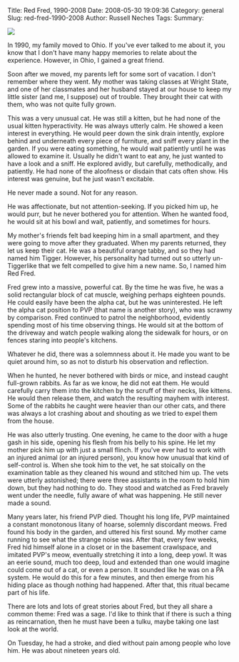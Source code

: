 Title: Red Fred, 1990-2008
Date: 2008-05-30 19:09:36
Category: general
Slug: red-fred-1990-2008
Author: Russell Neches
Tags: 
Summary: 


![](http://vort.org/media/images/red_fred_under_bed.jpg)

In 1990, my family moved to Ohio. If you've ever talked to me about it,
you know that I don't have many happy memories to relate about the
experience. However, in Ohio, I gained a great friend.

Soon after we moved, my parents left for some sort of vacation. I don't
remember where they went. My mother was taking classes at Wright State,
and one of her classmates and her husband stayed at our house to keep my
little sister (and me, I suppose) out of trouble. They brought their cat
with them, who was not quite fully grown.

This was a very unusual cat. He was still a kitten, but he had none of
the usual kitten hyperactivity. He was always utterly calm. He showed a
keen interest in everything. He would peer down the sink drain intently,
explore behind and underneath every piece of furniture, and sniff every
plant in the garden. If you were eating something, he would wait
patiently until he was allowed to examine it. Usually he didn't want to
eat any, he just wanted to have a look and a sniff. He explored avidly,
but carefully, methodically, and patiently. He had none of the aloofness
or disdain that cats often show. His interest was genuine, but he just
wasn't excitable.

He never made a sound. Not for any reason.

He was affectionate, but not attention-seeking. If you picked him up, he
would purr, but he never bothered you for attention. When he wanted
food, he would sit at his bowl and wait, patiently, and sometimes for
hours.

My mother's friends felt bad keeping him in a small apartment, and they
were going to move after they graduated. When my parents returned, they
let us keep their cat. He was a beautiful orange tabby, and so they had
named him Tigger. However, his personality had turned out so utterly
un-Tiggerlike that we felt compelled to give him a new name. So, I named
him Red Fred.

Fred grew into a massive, powerful cat. By the time he was five, he was
a solid rectangular block of cat muscle, weighing perhaps eighteen
pounds. He could easily have been the alpha cat, but he was
uninterested. He left the alpha cat position to PVP (that name is
another story), who was scrawny by comparison. Fred continued to patrol
the neighborhood, evidently spending most of his time observing things.
He would sit at the bottom of the driveway and watch people walking
along the sidewalk for hours, or on fences staring into people's
kitchens.

Whatever he did, there was a solemnness about it. He made you want to be
quiet around him, so as not to disturb his observation and reflection.

When he hunted, he never bothered with birds or mice, and instead caught
full-grown rabbits. As far as we know, he did not eat them. He would
carefully carry them into the kitchen by the scruff of their necks, like
kittens. He would then release them, and watch the resulting mayhem with
interest. Some of the rabbits he caught were heavier than our other
cats, and there was always a lot crashing about and shouting as we tried
to expel them from the house.

He was also utterly trusting. One evening, he came to the door with a
huge gash in his side, opening his flesh from his belly to his spine. He
let my mother pick him up with just a small flinch. If you've ever had
to work with an injured animal (or an injured person), you know how
unusual that kind of self-control is. When she took him to the vet, he
sat stoically on the examination table as they cleaned his wound and
stitched him up. The vets were utterly astonished; there were three
assistants in the room to hold him down, but they had nothing to do.
They stood and watched as Fred bravely went under the needle, fully
aware of what was happening. He still never made a sound.

Many years later, his friend PVP died. Thought his long life, PVP
maintained a constant monotonous litany of hoarse, solemnly discordant
meows. Fred found his body in the garden, and uttered his first sound.
My mother came running to see what the strange noise was. After that,
every few weeks, Fred hid himself alone in a closet or in the basement
crawlspace, and imitated PVP's meow, eventually stretching it into a
long, deep yowl. It was an eerie sound, much too deep, loud and extended
than one would imagine could come out of a cat, or even a person. It
sounded like he was on a PA system. He would do this for a few minutes,
and then emerge from his hiding place as though nothing had happened.
After that, this ritual became part of his life.

There are lots and lots of great stories about Fred, but they all share
a common theme: Fred was a sage. I'd like to think that if there is such
a thing as reincarnation, then he must have been a tulku, maybe taking
one last look at the world.

On Tuesday, he had a stroke, and died without pain among people who love
him. He was about nineteen years old.
